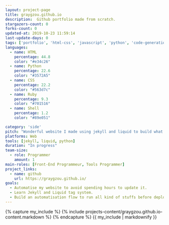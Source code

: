 ```yaml
---
layout: project-page
title: graygzou.github.io
description:  Github portfolio made from scratch.
stargazers-count: 0
forks-count: 0
updated-at: 2019-10-23 11:59:14
last-update-days: 0
tags: ['portfolio', 'html-css', 'javascript', 'python', 'code-generation', 'github-api']
languages: 
  - name: HTML
    percentage: 44.8
    color: "#e34c26"
  - name: Python
    percentage: 22.6
    color: "#3572A5"
  - name: CSS
    percentage: 22.2
    color: "#563d7c"
  - name: Ruby
    percentage: 9.3
    color: "#701516"
  - name: Shell
    percentage: 1.2
    color: "#89e051"

category: 'side'
pitch: "Wonderful website I made using jekyll and liquid to build what I want. Using Github API also."
platforms: Web
tools: [jekyll, liquid, python]
duration: "In progress"
team-size:
  - role: Programmer
    amount: 1
main-roles: [Front-End Programmeur, Tools Programmer]
project_links:
  - name: github
    url: https://graygzou.github.io/
goals:
  - Automatise my website to avoid spending hours to update it.
  - Learn Jekyll and Liquid tag system.
  - Build an automatisation flow to run all kind of stuffs before deploying it to GitHub.
---
```

<!---
Gregoire Boiron <gregoire.boiron@gmail.com>
Copyright (c) 2018-2019 Gregoire Boiron  All Rights Reserved.
--->

{% capture my_include %}
{% include projects-content/graygzou.github.io-content.markdown %}
{% endcapture %}
{{ my_include | markdownify }}
